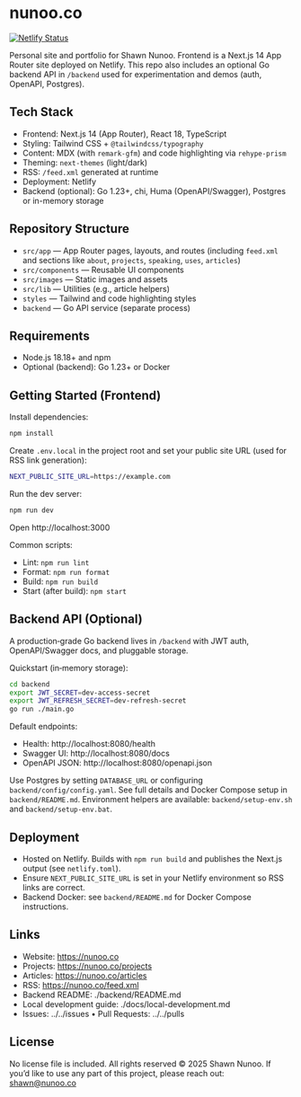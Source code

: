 # nunoo.co

[![Netlify Status](https://api.netlify.com/api/v1/badges/a89b2158-74ec-4c59-b97a-2395cbbd06b4/deploy-status)](https://app.netlify.com/sites/nunoo/deploys)

Personal site and portfolio for Shawn Nunoo. Frontend is a Next.js 14 App Router site deployed on Netlify. This repo also includes an optional Go backend API in `/backend` used for experimentation and demos (auth, OpenAPI, Postgres).

## Tech Stack

- Frontend: Next.js 14 (App Router), React 18, TypeScript
- Styling: Tailwind CSS + `@tailwindcss/typography`
- Content: MDX (with `remark-gfm`) and code highlighting via `rehype-prism`
- Theming: `next-themes` (light/dark)
- RSS: `/feed.xml` generated at runtime
- Deployment: Netlify
- Backend (optional): Go 1.23+, chi, Huma (OpenAPI/Swagger), Postgres or in-memory storage

## Repository Structure

- `src/app` — App Router pages, layouts, and routes (including `feed.xml` and sections like `about`, `projects`, `speaking`, `uses`, `articles`)
- `src/components` — Reusable UI components
- `src/images` — Static images and assets
- `src/lib` — Utilities (e.g., article helpers)
- `styles` — Tailwind and code highlighting styles
- `backend` — Go API service (separate process)

## Requirements

- Node.js 18.18+ and npm
- Optional (backend): Go 1.23+ or Docker

## Getting Started (Frontend)

Install dependencies:

```bash
npm install
```

Create `.env.local` in the project root and set your public site URL (used for RSS link generation):

```bash
NEXT_PUBLIC_SITE_URL=https://example.com
```

Run the dev server:

```bash
npm run dev
```

Open http://localhost:3000

Common scripts:

- Lint: `npm run lint`
- Format: `npm run format`
- Build: `npm run build`
- Start (after build): `npm start`

## Backend API (Optional)

A production‑grade Go backend lives in `/backend` with JWT auth, OpenAPI/Swagger docs, and pluggable storage.

Quickstart (in‑memory storage):

```bash
cd backend
export JWT_SECRET=dev-access-secret
export JWT_REFRESH_SECRET=dev-refresh-secret
go run ./main.go
```

Default endpoints:

- Health: http://localhost:8080/health
- Swagger UI: http://localhost:8080/docs
- OpenAPI JSON: http://localhost:8080/openapi.json

Use Postgres by setting `DATABASE_URL` or configuring `backend/config/config.yaml`. See full details and Docker Compose setup in `backend/README.md`. Environment helpers are available: `backend/setup-env.sh` and `backend/setup-env.bat`.

## Deployment

- Hosted on Netlify. Builds with `npm run build` and publishes the Next.js output (see `netlify.toml`).
- Ensure `NEXT_PUBLIC_SITE_URL` is set in your Netlify environment so RSS links are correct.
- Backend Docker: see `backend/README.md` for Docker Compose instructions.

## Links

- Website: https://nunoo.co
- Projects: https://nunoo.co/projects
- Articles: https://nunoo.co/articles
- RSS: https://nunoo.co/feed.xml
- Backend README: ./backend/README.md
- Local development guide: ./docs/local-development.md
- Issues: ../../issues • Pull Requests: ../../pulls

## License

No license file is included. All rights reserved © 2025 Shawn Nunoo. If you’d like to use any part of this project, please reach out: shawn@nunoo.co
